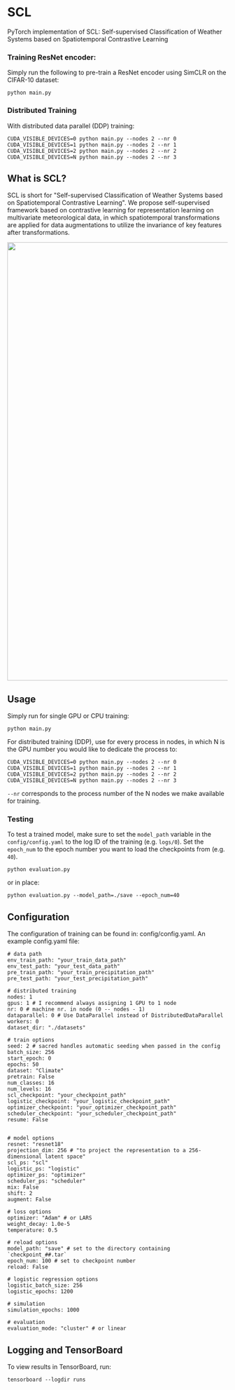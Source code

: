 # SCL
PyTorch implementation of SCL: Self-supervised Classification of Weather Systems based on Spatiotemporal Contrastive Learning

### Training ResNet encoder:
Simply run the following to pre-train a ResNet encoder using SimCLR on the CIFAR-10 dataset:
```
python main.py 
```

### Distributed Training
With distributed data parallel (DDP) training:
```
CUDA_VISIBLE_DEVICES=0 python main.py --nodes 2 --nr 0
CUDA_VISIBLE_DEVICES=1 python main.py --nodes 2 --nr 1
CUDA_VISIBLE_DEVICES=2 python main.py --nodes 2 --nr 2
CUDA_VISIBLE_DEVICES=N python main.py --nodes 2 --nr 3
```

## What is SCL?
SCL is short for "Self-supervised Classification of Weather Systems based on Spatiotemporal Contrastive Learning". We propose self-supervised framework based on contrastive learning for representation learning on multivariate meteorological data, in which spatiotemporal transformations are applied for data augmentations to utilize the invariance of key features after transformations.

<p align="center">
  <img src="https://github.com/1437363934/SCL/blob/main/pic/framework.png" width="1000"/>
</p>



## Usage
Simply run for single GPU or CPU training:
```
python main.py
```

For distributed training (DDP), use for every process in nodes, in which N is the GPU number you would like to dedicate the process to:
```
CUDA_VISIBLE_DEVICES=0 python main.py --nodes 2 --nr 0
CUDA_VISIBLE_DEVICES=1 python main.py --nodes 2 --nr 1
CUDA_VISIBLE_DEVICES=2 python main.py --nodes 2 --nr 2
CUDA_VISIBLE_DEVICES=N python main.py --nodes 2 --nr 3
```

`--nr` corresponds to the process number of the N nodes we make available for training.

### Testing
To test a trained model, make sure to set the `model_path` variable in the `config/config.yaml` to the log ID of the training (e.g. `logs/0`).
Set the `epoch_num` to the epoch number you want to load the checkpoints from (e.g. `40`).

```
python evaluation.py
```

or in place:
```
python evaluation.py --model_path=./save --epoch_num=40
```


## Configuration
The configuration of training can be found in: config/config.yaml. An example config.yaml file:
```
# data path
env_train_path: "your_train_data_path"
env_test_path: "your_test_data_path"
pre_train_path: "your_train_precipitation_path"
pre_test_path: "your_test_precipitation_path"

# distributed training
nodes: 1
gpus: 1 # I recommend always assigning 1 GPU to 1 node
nr: 0 # machine nr. in node (0 -- nodes - 1)
dataparallel: 0 # Use DataParallel instead of DistributedDataParallel
workers: 0
dataset_dir: "./datasets"

# train options
seed: 2 # sacred handles automatic seeding when passed in the config
batch_size: 256
start_epoch: 0
epochs: 50
dataset: "Climate"
pretrain: False
num_classes: 16
num_levels: 16
scl_checkpoint: "your_checkpoint_path"
logistic_checkpoint: "your_logistic_checkpoint_path"
optimizer_checkpoint: "your_optimizer_checkpoint_path"
scheduler_checkpoint: "your_scheduler_checkpoint_path"
resume: False


# model options
resnet: "resnet18"
projection_dim: 256 # "to project the representation to a 256-dimensional latent space"
scl_ps: "scl"
logistic_ps: "logistic"
optimizer_ps: "optimizer"
scheduler_ps: "scheduler"
mix: False
shift: 2
augment: False 

# loss options
optimizer: "Adam" # or LARS 
weight_decay: 1.0e-5 
temperature: 0.5

# reload options
model_path: "save" # set to the directory containing `checkpoint_##.tar`
epoch_num: 100 # set to checkpoint number
reload: False

# logistic regression options
logistic_batch_size: 256
logistic_epochs: 1200

# simulation
simulation_epochs: 1000

# evaluation
evaluation_mode: "cluster" # or linear
```

## Logging and TensorBoard
To view results in TensorBoard, run:
```
tensorboard --logdir runs
```
